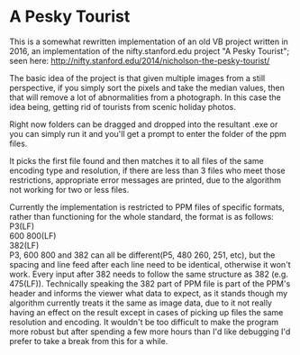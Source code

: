 # A Pesky Tourist  

This is a somewhat rewritten implementation of an old VB project written in 2016, an implementation of the nifty.stanford.edu 
project "A Pesky Tourist"; seen here: http://nifty.stanford.edu/2014/nicholson-the-pesky-tourist/  

The basic idea of the project is that given multiple images from a still perspective, if you simply sort the pixels and take 
the median values, then that will remove a lot of abnormalities from a photograph. In this case the idea being, getting rid of 
tourists from scenic holiday photos.

Right now folders can be dragged and dropped into the resultant .exe or you can simply run it and you'll get a prompt to enter 
the folder of the ppm files.

It picks the first file found and then matches it to all files of the same encoding type and resolution, if there are less than 3 
files who meet those restrictions, appropriate error messages are printed, due to the algorithm not working for two or less files.

Currently the implementation is restricted to PPM files of specific formats, rather than functioning for the whole standard, the 
format is as follows:  
P3(LF)  
600 800(LF)  
382(LF)  
P3, 600 800 and 382 can all be different(P5, 480 260, 251, etc), but the spacing and line feed after each line need to be identical,
otherwise it won't work. Every input after 382 needs to follow the same structure as 382 (e.g. 475(LF)). Technically speaking the 
382 part of PPM file is part of the PPM's header and informs the viewer what data to expect, as it stands though my algorithm 
currently treats it the same as image data, due to it not really having an effect on the result except in cases of picking up 
files the same resolution and encoding. It wouldn't be too difficult to make the program more robust but after spending a few more 
hours than I'd like debugging I'd prefer to take a break from this for a while.
